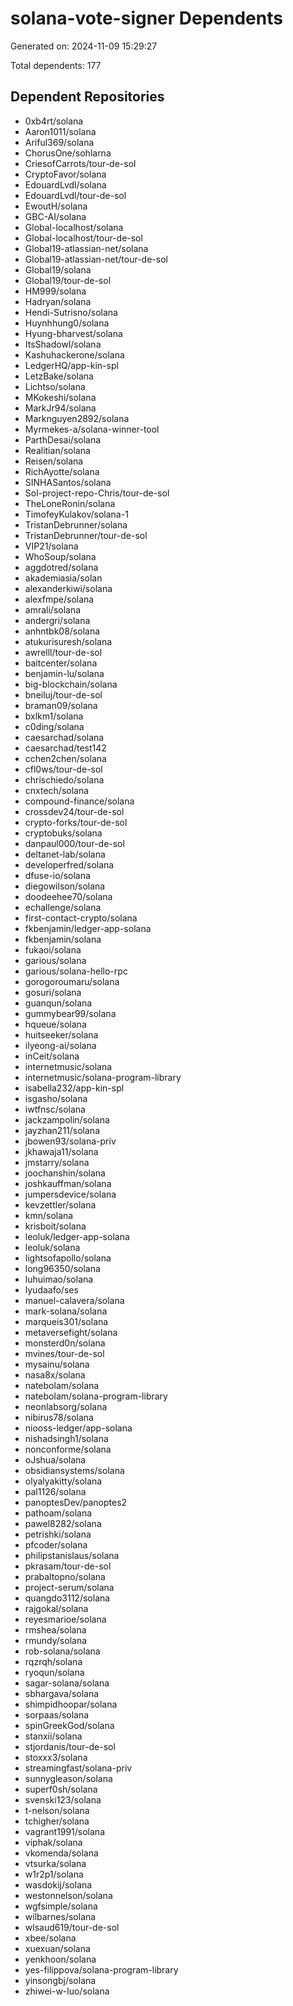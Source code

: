 # solana-vote-signer Dependents

Generated on: 2024-11-09 15:29:27

Total dependents: 177

## Dependent Repositories

- 0xb4rt/solana
- Aaron1011/solana
- Ariful369/solana
- ChorusOne/sohlarna
- CriesofCarrots/tour-de-sol
- CryptoFavor/solana
- EdouardLvdl/solana
- EdouardLvdl/tour-de-sol
- EwoutH/solana
- GBC-AI/solana
- Global-localhost/solana
- Global-localhost/tour-de-sol
- Global19-atlassian-net/solana
- Global19-atlassian-net/tour-de-sol
- Global19/solana
- Global19/tour-de-sol
- HM999/solana
- Hadryan/solana
- Hendi-Sutrisno/solana
- Huynhhung0/solana
- Hyung-bharvest/solana
- ItsShadowl/solana
- Kashuhackerone/solana
- LedgerHQ/app-kin-spl
- LetzBake/solana
- Lichtso/solana
- MKokeshi/solana
- MarkJr94/solana
- Marknguyen2892/solana
- Myrmekes-a/solana-winner-tool
- ParthDesai/solana
- Realitian/solana
- Reisen/solana
- RichAyotte/solana
- SINHASantos/solana
- Sol-project-repo-Chris/tour-de-sol
- TheLoneRonin/solana
- TimofeyKulakov/solana-1
- TristanDebrunner/solana
- TristanDebrunner/tour-de-sol
- VIP21/solana
- WhoSoup/solana
- aggdotred/solana
- akademiasia/solan
- alexanderkiwi/solana
- alexfmpe/solana
- amrali/solana
- andergri/solana
- anhntbk08/solana
- atukurisuresh/solana
- awrelll/tour-de-sol
- baitcenter/solana
- benjamin-lu/solana
- big-blockchain/solana
- bneiluj/tour-de-sol
- braman09/solana
- bxlkm1/solana
- c0ding/solana
- caesarchad/solana
- caesarchad/test142
- cchen2chen/solana
- cfl0ws/tour-de-sol
- chrischiedo/solana
- cnxtech/solana
- compound-finance/solana
- crossdev24/tour-de-sol
- crypto-forks/tour-de-sol
- cryptobuks/solana
- danpaul000/tour-de-sol
- deltanet-lab/solana
- developerfred/solana
- dfuse-io/solana
- diegowilson/solana
- doodeehee70/solana
- echallenge/solana
- first-contact-crypto/solana
- fkbenjamin/ledger-app-solana
- fkbenjamin/solana
- fukaoi/solana
- garious/solana
- garious/solana-hello-rpc
- gorogoroumaru/solana
- gosuri/solana
- guanqun/solana
- gummybear99/solana
- hqueue/solana
- huitseeker/solana
- ilyeong-ai/solana
- inCeit/solana
- internetmusic/solana
- internetmusic/solana-program-library
- isabella232/app-kin-spl
- isgasho/solana
- iwtfnsc/solana
- jackzampolin/solana
- jayzhan211/solana
- jbowen93/solana-priv
- jkhawaja11/solana
- jmstarry/solana
- joochanshin/solana
- joshkauffman/solana
- jumpersdevice/solana
- kevzettler/solana
- kmn/solana
- krisboit/solana
- leoluk/ledger-app-solana
- leoluk/solana
- lightsofapollo/solana
- long96350/solana
- luhuimao/solana
- lyudaafo/ses
- manuel-calavera/solana
- mark-solana/solana
- marqueis301/solana
- metaversefight/solana
- monsterd0n/solana
- mvines/tour-de-sol
- mysainu/solana
- nasa8x/solana
- natebolam/solana
- natebolam/solana-program-library
- neonlabsorg/solana
- nibirus78/solana
- niooss-ledger/app-solana
- nishadsingh1/solana
- nonconforme/solana
- oJshua/solana
- obsidiansystems/solana
- olyalyakitty/solana
- pal1126/solana
- panoptesDev/panoptes2
- pathoam/solana
- pawel8282/solana
- petrishki/solana
- pfcoder/solana
- philipstanislaus/solana
- pkrasam/tour-de-sol
- prabaltopno/solana
- project-serum/solana
- quangdo3112/solana
- rajgokal/solana
- reyesmarioe/solana
- rmshea/solana
- rmundy/solana
- rob-solana/solana
- rqzrqh/solana
- ryoqun/solana
- sagar-solana/solana
- sbhargava/solana
- shimpidhoopar/solana
- sorpaas/solana
- spinGreekGod/solana
- stanxii/solana
- stjordanis/tour-de-sol
- stoxxx3/solana
- streamingfast/solana-priv
- sunnygleason/solana
- superf0sh/solana
- svenski123/solana
- t-nelson/solana
- tchigher/solana
- vagrant1991/solana
- viphak/solana
- vkomenda/solana
- vtsurka/solana
- w1r2p1/solana
- wasdokij/solana
- westonnelson/solana
- wgfsimple/solana
- wilbarnes/solana
- wlsaud619/tour-de-sol
- xbee/solana
- xuexuan/solana
- yenkhoon/solana
- yes-filippova/solana-program-library
- yinsongbj/solana
- zhiwei-w-luo/solana
